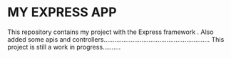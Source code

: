 MY EXPRESS APP
====
This repository contains my project with the Express framework .
Also  added some apis and controllers...........................................................
This project is still a work in progress..........

